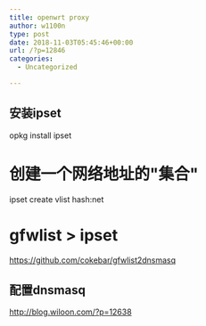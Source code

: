 ```yaml
---
title: openwrt proxy
author: w1100n
type: post
date: 2018-11-03T05:45:46+00:00
url: /?p=12846
categories:
  - Uncategorized

---
```

## 安装ipset

opkg install ipset

# 创建一个网络地址的"集合"

ipset create vlist hash:net

# gfwlist > ipset

https://github.com/cokebar/gfwlist2dnsmasq

## 配置dnsmasq

<http://blog.wiloon.com/?p=12638>